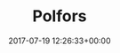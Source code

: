 ---
title:		"Polfors"
type:		"photos"
mediatype:		"upload"
location:		"Stockholm, Sweden"
description:		""
date:		"2017-07-19 12:26:33+00:00"
album:		"experimental"
filename:		"polfors-stockholm.md"
series:		"cycle-tour"
cl_public_id:		"experimental/polfors-stockholm"
cl_version:		1520761440
format:		"tiff"
bytes:		6908340
width:		2560
height:		1440
colours:
- "#DAE1E5"
- "#025272"
- "#023549"
- "#DADEE5"
- "#845C4D"
- "#EBE6E0"
- "#88B9DF"
- "#3B697D"
- "#B98873"
- "#17303A"
- "#382620"
- "#221F1E"
- "#D1D9D4"
- "#161518"
- "#161918"
- "#7E8B90"
- "#96B4DC"
- "#808392"
- "#DADBCE"
- "#D0B383"
- "#82736E"
exposure_mode:		"Auto"
program:		"Aperture-priority AE"
aperture:		"6.3"
focal_length:		"16.0 mm"
iso:		"100"
shutter_speed:		"1/160"
metering:		"Multi-segment"
flash:		"Off, Did not fire"
white_balance:		"As Shot"
colour_temp:		"5450"
has_crop:		"false"
orientation:		"Horizontal (normal)"
camera_model:		"NIKON D800"
lens_info:		"16mm f/2.8"
artist: "Matt Finucane"
x_resolution:		"300"
y_resolution:		"300"
---